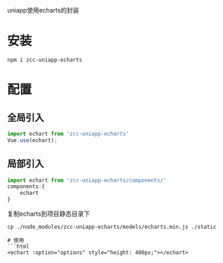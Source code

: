 uniapp使用echarts的封装
# 安装
```shell
npm i zcc-uniapp-echarts
```
# 配置
## 全局引入
```javascript
import echart from 'zcc-uniapp-echarts'
Vue.use(echart);
```
## 局部引入
```javascript
import echart from 'zcc-uniapp-echarts/components/'
components:{
    echart
}
```
复制echarts到项目静态目录下
```shell
cp ./node_modules/zcc-uniapp-echarts/models/echarts.min.js ./static
```
```
# 使用
```html
<echart :option="options" style="height: 400px;"></echart>
```